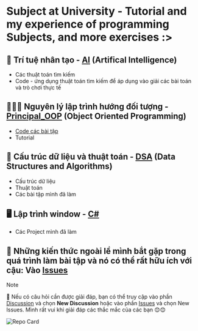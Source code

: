 # Subject at University - Tutorial and my experience of programming Subjects, and more exercises :>

## 🤖 Trí tuệ nhân tạo - [AI](https://github.com/qnhat2004/Subject_at_University/tree/main/AI) (Artifical Intelligence)
  - Các thuật toán tìm kiếm
  - Code - ứng dụng thuật toán tìm kiếm để áp dụng vào giải các bài toán và trò chơi thực tế

## 🧑‍🤝‍🧑 Nguyên lý lập trình hướng đối tượng - [Principal_OOP](https://github.com/qnhat2004/Subject_at_University/tree/main/OOP) (Object Oriented Programming)
  - [Code các bài tập](https://github.com/qnhat2004/Subject_at_University/tree/main/OOP/Exercise)
  - Tutorial
        
## 🧠 Cấu trúc dữ liệu và thuật toán - [DSA](https://github.com/qnhat2004/Subject_at_University/tree/main/DSA) (Data Structures and Algorithms)
  - Cấu trúc dữ liệu
  - Thuật toán
  - Các bài tập mình đã làm

## 🖥️ Lập trình window - [C#](https://github.com/qnhat2004/Subject_at_University/tree/main/C%23)
  - Các Project mình đã làm

## 👀 Những kiến thức ngoài lề mình bắt gặp trong quá trình làm bài tập và nó có thể rất hữu ích với cậu: Vào [Issues](https://github.com/qnhat2004/Subject_at_University/issues)

> [!NOTE]
> 🤔 Nếu có câu hỏi cần được giải đáp, bạn có thể truy cập vào phần [Discussion](https://github.com/qnhat2004/Subject_at_University/discussions) và chọn **New Discussion** hoặc vào phần [Issues](https://github.com/qnhat2004/Subject_at_University/issues) và chọn New Issues. Mình rất vui khi giải đáp các thắc mắc của các bạn 😊😊

![Repo Card](https://github-readme-stats.vercel.app/api/pin/?username=qnhat2004&repo=Subject_at_University&theme=ambient_gradient)
